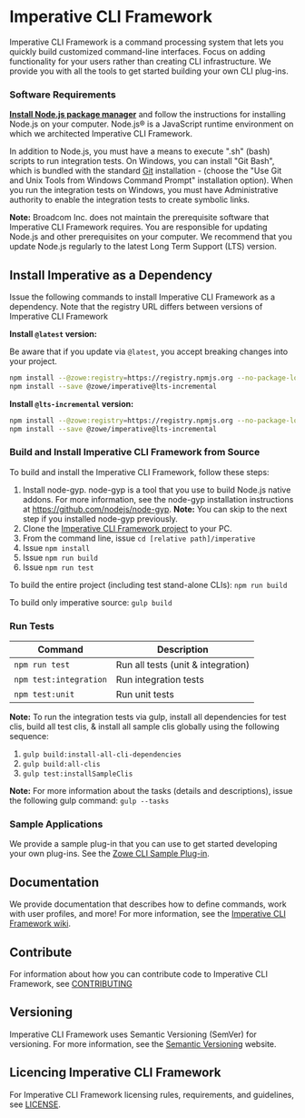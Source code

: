 # Imperative CLI Framework

Imperative CLI Framework is a command processing system that lets you quickly build customized command-line interfaces. Focus on adding functionality for your users rather than creating CLI infrastructure. We provide you with all the tools to get started building your own CLI plug-ins.

### Software Requirements

[**Install Node.js package manager**](https://nodejs.org/en/download/package-manager) and follow the instructions for installing Node.js on your computer. Node.js® is a JavaScript runtime environment on which we architected Imperative CLI Framework.

In addition to Node.js, you must have a means to execute ".sh" (bash) scripts to run integration tests. On Windows, you can install "Git Bash", which is bundled with the standard [Git](https://git-scm.com/downloads) installation - (choose the "Use Git and Unix Tools from Windows Command Prompt" installation option). When you run the integration tests on Windows, you must have Administrative authority to enable the integration tests to create symbolic links.

**Note:** Broadcom Inc. does not maintain the prerequisite software that Imperative CLI Framework requires. You are responsible for updating Node.js and other prerequisites on your computer. We recommend that you update Node.js regularly to the latest Long Term Support (LTS) version.

## Install Imperative as a Dependency

Issue the following commands to install Imperative CLI Framework as a dependency. Note that the registry URL differs between versions of Imperative CLI Framework 

**Install `@latest` version:**

Be aware that if you update via `@latest`, you accept breaking changes into your project.
``` bash
npm install --@zowe:registry=https://registry.npmjs.org --no-package-lock --force
npm install --save @zowe/imperative@lts-incremental 
```

**Install `@lts-incremental` version:**
``` bash
npm install --@zowe:registry=https://registry.npmjs.org --no-package-lock --force
npm install --save @zowe/imperative@lts-incremental 
```


### Build and Install Imperative CLI Framework from Source
To build and install the Imperative CLI Framework, follow these steps:

1. Install node-gyp. node-gyp is a tool that you use to build Node.js native addons. For more information, see the node-gyp installation instructions at https://github.com/nodejs/node-gyp.
**Note:** You can skip to the next step if you installed node-gyp previously.
2. Clone the [Imperative CLI Framework project](**REMOVED**) to your PC.
3. From the command line, issue `cd [relative path]/imperative`
4. Issue `npm install`
5. Issue `npm run build`
6. Issue `npm run test`

To build the entire project (including test stand-alone CLIs):
`npm run build`

To build only imperative source:
`gulp build`

### Run Tests
Command | Description
--- | ---
`npm run test` | Run all tests (unit & integration)
`npm test:integration` | Run integration tests
`npm test:unit` | Run unit tests

**Note:** To run the integration tests via gulp, install all dependencies for test clis, build all test clis, & install all sample clis globally using the following sequence:
1. `gulp build:install-all-cli-dependencies`
2. `gulp build:all-clis`
3. `gulp test:installSampleClis`

 **Note:** For more information about the tasks (details and descriptions), issue the following gulp command:
 `gulp --tasks`

### Sample Applications

We provide a sample plug-in that you can use to get started developing your own plug-ins. See the [Zowe CLI Sample Plug-in](https://github.com/zowe/zowe-cli-sample-plugin).

## Documentation
We provide documentation that describes how to define commands, work with user profiles,  and more! For more information, see the [Imperative CLI Framework wiki](https://github.com/zowe/imperative/wiki).

## Contribute
For information about how you can contribute code to Imperative CLI Framework, see [CONTRIBUTING](CONTRIBUTING.md) 

## Versioning
Imperative CLI Framework uses Semantic Versioning (SemVer) for versioning. For more information, see the [Semantic Versioning](https://semver.org/) website.

## Licencing Imperative CLI Framework
For Imperative CLI Framework licensing rules, requirements, and guidelines, see [LICENSE](LICENSE).